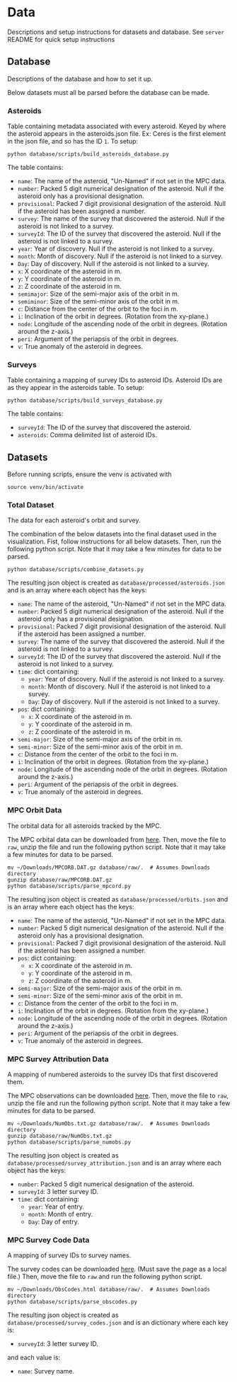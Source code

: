 # Data

Descriptions and setup instructions for datasets and database.
See `server` README for quick setup instructions

## Database

Descriptions of the database and how to set it up.

Below datasets must all be parsed before the database can be made.

### Asteroids

Table containing metadata associated with every asteroid. Keyed by where the
asteroid appears in the asteroids.json file. Ex: Ceres is the first element in
the json file, and so has the ID `1`. To setup:

```
python database/scripts/build_asteroids_database.py
```

The table contains:

* `name`: The name of the asteroid, "Un-Named" if not set in the MPC data.
* `number`: Packed 5 digit numerical designation of the asteroid. Null if the asteroid
  only has a provisional designation.
* `provisional`: Packed 7 digit provisional designation of the asteroid. Null if
  the asteroid has been assigned a number.
* `survey`: The name of the survey that discovered the asteroid. Null if the
  asteroid is not linked to a survey.
* `surveyId`: The ID of the survey that discovered the asteroid. Null if the
  asteroid is not linked to a survey.
* `year`: Year of discovery. Null if the asteroid is not linked to a survey.
* `month`: Month of discovery. Null if the asteroid is not linked to a survey.
* `Day`: Day of discovery. Null if the asteroid is not linked to a survey.
* `x`: X coordinate of the asteroid in m.
* `y`: Y coordinate of the asteroid in m.
* `z`: Z coordinate of the asteroid in m.
* `semimajor`: Size of the semi-major axis of the orbit in m.
* `semiminor`: Size of the semi-minor axis of the orbit in m.
* `c`: Distance from the center of the orbit to the foci in m.
* `i`: Inclination of the orbit in degrees. (Rotation from the xy-plane.)
* `node`: Longitude of the ascending node of the orbit in degrees. (Rotation
  around the z-axis.)
* `peri`: Argument of the periapsis of the orbit in degrees.
* `v`: True anomaly of the asteroid in degrees.

### Surveys

Table containing a mapping of survey IDs to asteroid IDs. Asteroid IDs are as
they appear in the asteroids table. To setup:

```
python database/scripts/build_surveys_database.py
```

The table contains:

* `surveyId`: The ID of the survey that discovered the asteroid.
* `asteroids`: Comma delimited list of asteroid IDs.

## Datasets

Before running scripts, ensure the venv is activated with

```
source venv/bin/activate
```

### Total Dataset

The data for each asteroid's orbit and survey.

The combination of the below datasets into the final dataset used in the
visualization. Fist, follow instructions for all below datasets. Then, run the
following python script. Note that it may take a few minutes for data to be
parsed. 

```
python database/scripts/combine_datasets.py
```

The resulting json object is created as `database/processed/asteroids.json` and
is an array where each object has the keys:

* `name`: The name of the asteroid, "Un-Named" if not set in the MPC data.
* `number`: Packed 5 digit numerical designation of the asteroid. Null if the asteroid
  only has a provisional designation.
* `provisional`: Packed 7 digit provisional designation of the asteroid. Null if
  the asteroid has been assigned a number.
* `survey`: The name of the survey that discovered the asteroid. Null if the
  asteroid is not linked to a survey.
* `surveyId`: The ID of the survey that discovered the asteroid. Null if the
  asteroid is not linked to a survey.
* `time`: dict containing:
  * `year`: Year of discovery. Null if the asteroid is not linked to a survey.
  * `month`: Month of discovery. Null if the asteroid is not linked to a survey.
  * `Day`: Day of discovery. Null if the asteroid is not linked to a survey.
* `pos`: dict containing:
  * `x`: X coordinate of the asteroid in m.
  * `y`: Y coordinate of the asteroid in m.
  * `z`: Z coordinate of the asteroid in m.
* `semi-major`: Size of the semi-major axis of the orbit in m.
* `semi-minor`: Size of the semi-minor axis of the orbit in m.
* `c`: Distance from the center of the orbit to the foci in m.
* `i`: Inclination of the orbit in degrees. (Rotation from the xy-plane.)
* `node`: Longitude of the ascending node of the orbit in degrees. (Rotation
  around the z-axis.)
* `peri`: Argument of the periapsis of the orbit in degrees.
* `v`: True anomaly of the asteroid in degrees.

### MPC Orbit Data

The orbital data for all asteroids tracked by the MPC.

The MPC orbital data can be downloaded from
[here](https://www.minorplanetcenter.net/iau/MPCORB/MPCORB.DAT.gz).
Then, move the file to `raw`, unzip the file and run the following python
script. Note that it may take a few minutes for data to be parsed.

```
mv ~/Downloads/MPCORB.DAT.gz database/raw/.  # Assumes Downloads directory
gunzip database/raw/MPCORB.DAT.gz
python database/scripts/parse_mpcord.py
```

The resulting json object is created as `database/processed/orbits.json` and is
an array where each object has the keys:

* `name`: The name of the asteroid, "Un-Named" if not set in the MPC data.
* `number`: Packed 5 digit numerical designation of the asteroid. Null if the asteroid
  only has a provisional designation.
* `provisional`: Packed 7 digit provisional designation of the asteroid. Null if
  the asteroid has been assigned a number.
* `pos`: dict containing:
  * `x`: X coordinate of the asteroid in m.
  * `y`: Y coordinate of the asteroid in m.
  * `z`: Z coordinate of the asteroid in m.
* `semi-major`: Size of the semi-major axis of the orbit in m.
* `semi-minor`: Size of the semi-minor axis of the orbit in m.
* `c`: Distance from the center of the orbit to the foci in m.
* `i`: Inclination of the orbit in degrees. (Rotation from the xy-plane.)
* `node`: Longitude of the ascending node of the orbit in degrees. (Rotation
  around the z-axis.)
* `peri`: Argument of the periapsis of the orbit in degrees.
* `v`: True anomaly of the asteroid in degrees.

### MPC Survey Attribution Data

A mapping of numbered asteroids to the survey IDs that first discovered them.

The MPC observations can be downloaded
[here](https://www.minorplanetcenter.net/iau/ECS/MPCAT-OBS/NumObs.txt.gz).
Then, move the file to `raw`, unzip the file and run the following python
script. Note that it may take a few minutes for data to be parsed.

```
mv ~/Downloads/NumObs.txt.gz database/raw/.  # Assumes Downloads directory
gunzip database/raw/NumObs.txt.gz
python database/scripts/parse_numobs.py
```

The resulting json object is created as
`database/processed/survey_attribution.json` and is an array where each object
has the keys:

* `number`: Packed 5 digit numerical designation of the asteroid.
* `surveyId`: 3 letter survey ID.
* `time`: dict containing:
  * `year`: Year of entry.
  * `month`: Month of entry.
  * `Day`: Day of entry.


### MPC Survey Code Data

A mapping of survey IDs to survey names.

The survey codes can be downloaded
[here](https://www.minorplanetcenter.net/iau/lists/ObsCodes.html). (Must save
the page as a local file.) Then, move the file to `raw` and run the following
python script.

```
mv ~/Downloads/ObsCodes.html database/raw/.  # Assumes Downloads directory
python database/scripts/parse_obscodes.py
```

The resulting json object is created as `database/processed/survey_codes.json`
and is an dictionary where each key is:

* `surveyId`: 3 letter survey ID.

and each value is:

* `name`: Survey name.
